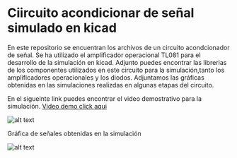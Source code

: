 # Ciircuito acondicionar de señal simulado en kicad

En este repositorio se encuentran los archivos de un circuito acondcionador de señal. Se ha utilizado el amplificador operacional TL081 para el desarrollo de la simulación en kicad. Adjunto puedes encontrar las librerias de los componentes utilizados en este circuito para la simulación,tanto los amplificadores operacionales y los diodos. Adjuntamos las gráficas obtenidas en las simulaciones realizdas en algunas etapas del circuito. 

En el sigueinte link puedes encontrar el video demostrativo para la simulación.
[Video demo click aqui](https://www.youtube.com/watch?v=K12Exg5Oqd0&t=47s)

![alt text](https://github.com/jlaica/circuito_acondicionar_senal/blob/main/circuit_acondicionador.png)

Gráfica de señales obtenidas en la simulación

![alt text](https://github.com/jlaica/circuito_acondicionar_senal/blob/main/gr%C3%A1fica_senales.png)
